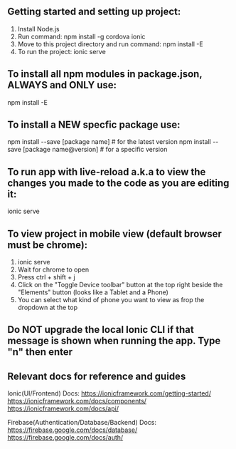 ## Getting started and setting up project:
1. Install Node.js
2. Run command:
    npm install -g cordova ionic
3. Move to this project directory and run command:
    npm install -E
4. To run the project:
    ionic serve


## To install all npm modules in package.json, ALWAYS and ONLY use:
npm install -E


## To install a NEW specfic package use:
npm install --save [package name]           # for the latest version
npm install --save [package name@version]   # for a specific version


## To run app with live-reload a.k.a to view the changes you made to the code as you are editing it:
ionic serve


## To view project in mobile view (default browser must be chrome):
1. ionic serve
2. Wait for chrome to open
3. Press ctrl + shift + j
4. Click on the "Toggle Device toolbar" button at the top right beside the "Elements" button (looks like a Tablet and a Phone)
5. You can select what kind of phone you want to view as frop the dropdown at the top


## Do NOT upgrade the local Ionic CLI if that message is shown when running the app. Type "n" then enter


## Relevant docs for reference and guides
Ionic(UI/Frontend) Docs:
    https://ionicframework.com/getting-started/
    https://ionicframework.com/docs/components/
    https://ionicframework.com/docs/api/

Firebase(Authentication/Database/Backend) Docs:
    https://firebase.google.com/docs/database/
    https://firebase.google.com/docs/auth/
